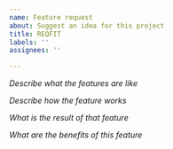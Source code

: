 ```yaml
---
name: Feature request
about: Suggest an idea for this project
title: REQFIT
labels: ''
assignees: ''

---
```


*Describe what the features are like*

*Describe how the feature works*

*What is the result of that feature*

*What are the benefits of this feature*
